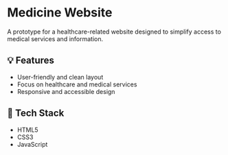 # Medicine Website

A prototype for a healthcare-related website designed to simplify access to medical services and information.

## 💡 Features
- User-friendly and clean layout
- Focus on healthcare and medical services
- Responsive and accessible design

## 📌 Tech Stack
- HTML5
- CSS3
- JavaScript
